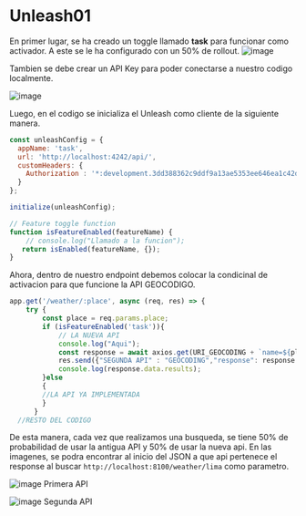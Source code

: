 # Unleash01
En primer lugar, se ha creado un toggle llamado **task** para funcionar como activador. A este se le ha configurado con un 50% de rollout.
![image](https://github.com/DarKNeSsJuaN25/Unleash01/assets/68095284/0cf578fb-e039-4845-83b3-edfb89a6324b)

Tambien se debe crear un API Key para poder conectarse a nuestro codigo localmente.

![image](https://github.com/DarKNeSsJuaN25/Unleash01/assets/68095284/193db15e-1b4d-402f-b3fa-d4b422c9b7e9)

Luego, en el codigo se inicializa el Unleash como cliente de la siguiente manera.
````javascript
const unleashConfig = {
  appName: 'task',
  url: 'http://localhost:4242/api/',
  customHeaders: {
    Authorization : '*:development.3dd388362c9ddf9a13ae5353ee646ea1c42da802317b33fa2b8409c5'
  }
};

initialize(unleashConfig);

// Feature toggle function
function isFeatureEnabled(featureName) {
    // console.log("Llamado a la funcion");
   return isEnabled(featureName, {});
}
````
Ahora, dentro de nuestro endpoint debemos colocar la condicinal de activacion para que funcione la API GEOCODIGO.
````javascript
app.get('/weather/:place', async (req, res) => {
    try {
        const place = req.params.place;
        if (isFeatureEnabled('task')){
            // LA NUEVA API
            console.log("Aqui");
            const response = await axios.get(URI_GEOCODING + `name=${place}`);
            res.send({"SEGUNDA API" : "GEOCODING","response": response.data});
            console.log(response.data.results);
        }else
        {
        //LA API YA IMPLEMENTADA
        }
      }
  //RESTO DEL CODIGO
````
De esta manera, cada vez que realizamos una busqueda, se tiene 50% de probabilidad de usar la antigua API y 50% de usar la nueva api. En las imagenes, se podra encontrar al inicio del JSON a que api pertenece el response al buscar `http://localhost:8100/weather/lima` como parametro.

![image](https://github.com/DarKNeSsJuaN25/Unleash01/assets/68095284/94b55633-de69-4faf-950c-259a472ba641)
Primera API

![image](https://github.com/DarKNeSsJuaN25/Unleash01/assets/68095284/e4141059-d3dd-4899-bebb-69b3016177e2)
Segunda API
